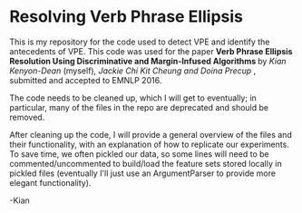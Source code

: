 # Resolving Verb Phrase Ellipsis
This is my repository for the code used to detect VPE and identify the antecedents of VPE. This code was used for the paper <b> Verb Phrase Ellipsis Resolution Using Discriminative and Margin-Infused Algorithms </b> by <i> Kian Kenyon-Dean </i>(myself)<i>, Jackie Chi Kit Cheung and Doina Precup </i>, submitted and accepted to EMNLP 2016.

The code needs to be cleaned up, which I will get to eventually; in particular, many of the files in the repo are deprecated and should be removed.

After cleaning up the code, I will provide a general overview of the files and their functionality, with an explanation of how to replicate our experiments. To save time, we often pickled our data, so some lines will need to be commented/uncommented to build/load the feature sets stored locally in pickled files (eventually I'll just use an ArgumentParser to provide more elegant functionality).

-Kian
